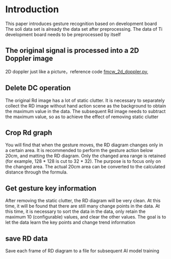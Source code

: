 # Introduction
This paper introduces gesture recognition based on development board
The soli data set is already the data set after preprocessing. The data of Ti development board needs to be preprocessed by itself

## The original signal is processed into a 2D Doppler image
2D doppler just like a picture，reference code [fmcw_2d_doppler.py](fmcw_2d_doppler.py), 

## Delete DC operation
The original Rd image has a lot of static clutter. It is necessary to separately collect the RD image without hand action scene as the background to obtain the maximum value in the data. 
The subsequent Rd image needs to subtract the maximum value, so as to achieve the effect of removing static clutter
## Crop Rd graph
You will find that when the gesture moves, the RD diagram changes only in a certain area. It is recommended to perform the gesture action below 20cm, 
and matting the RD diagram. Only the changed area range is retained (for example, 128 * 128 is cut to 32 * 32). 
The purpose is to focus only on the changed area. The actual 20cm area can be converted to the calculated distance through the formula.
## Get gesture key information
After removing the static clutter, the RD diagram will be very clean. At this time, 
it will be found that there are still many change points in the data. At this time, 
it is necessary to sort the data in the data, only retain the maximum 10 (configurable) values, and clear the other values. 
The goal is to let the data learn the key points and change trend information
## save RD data
Save each frame of RD diagram to a file for subsequent AI model training
